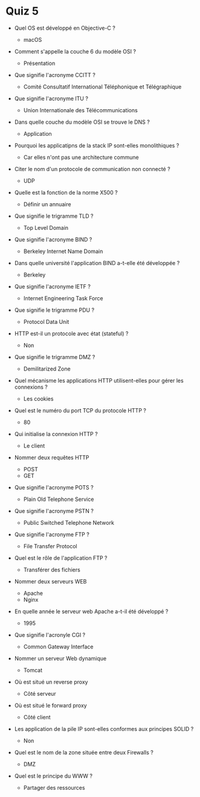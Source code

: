 # Quiz 5

- Quel OS est développé en Objective-C ?
    - macOS
- Comment s'appelle la couche 6 du modèle OSI ?
    - Présentation
- Que signifie l'acronyme CCITT ?
    - Comité Consultatif International Téléphonique et Télégraphique
- Que signifie l'acronyme ITU ?
    - Union Internationale des Télécommunications
- Dans quelle couche du modèle OSI se trouve le DNS ?
    - Application
- Pourquoi les applicatipns de la stack IP sont-elles monolithiques ?
    - Car elles n'ont pas une architecture commune
- Citer le nom d'un protocole de communication non connecté ?
    - UDP

- Quelle est la fonction de la norme X500 ?
    - Définir un annuaire
- Que signifie le trigramme TLD ?
    - Top Level Domain
- Que signifie l'acronyme BIND ?
    - Berkeley Internet Name Domain
- Dans quelle université l'application BIND a-t-elle été développée ?
    - Berkeley
- Que signifie l'acronyme IETF ?
    - Internet Engineering Task Force
- Que signifie le trigramme PDU ?
    - Protocol Data Unit
- HTTP est-il un protocole avec état (stateful) ?
    - Non
- Que signifie le trigramme DMZ ?
    - Demilitarized Zone

- Quel mécanisme les applications HTTP utilisent-elles pour gérer les connexions ?
    - Les cookies
- Quel est le numéro du port TCP du protocole HTTP ?
    - 80
- Qui initialise la connexion HTTP ?
    - Le client
- Nommer deux requêtes HTTP 
    - POST
    - GET
- Que signifie l'acronyme POTS ?
    - Plain Old Telephone Service
- Que signifie l'acronyme PSTN ?
    - Public Switched Telephone Network

- Que signifie l'acronyme FTP ?
    - File Transfer Protocol
- Quel est le rôle de l'application FTP ?
    - Transférer des fichiers
- Nommer deux serveurs WEB
    - Apache
    - Nginx
- En quelle année le serveur web Apache a-t-il été développé ?
    - 1995
- Que signifie l'acronyle CGI ?
    - Common Gateway Interface
- Nommer un serveur Web dynamique 
    - Tomcat
- Où est situé un reverse proxy
    - Côté serveur
- Où est situé le forward proxy 
    - Côté client

- Les application de la pile IP sont-elles conformes aux principes SOLID ?
    - Non
- Quel est le nom de la zone située entre deux Firewalls ?
    - DMZ
- Quel est le principe du WWW ?
    - Partager des ressources